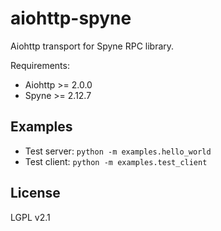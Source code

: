 # aiohttp-spyne

Aiohttp transport for Spyne RPC library.

Requirements:
* Aiohttp >= 2.0.0
* Spyne >= 2.12.7

## Examples

* Test server: `python -m examples.hello_world`
* Test client: `python -m examples.test_client`

## License

LGPL v2.1
